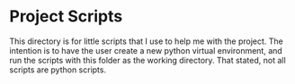 # Project Scripts 

This directory is for little scripts that I use to help me with the project. The intention is to have the user create a new python virtual environment, and run the scripts with this folder as the working directory. That stated, not all scripts are python scripts.
